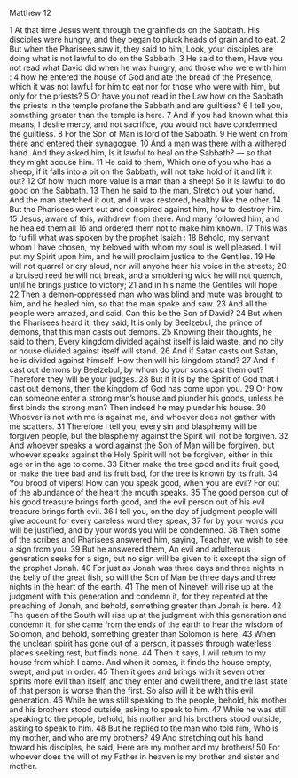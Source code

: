 Matthew 12

1	At that time Jesus went through the grainfields on the Sabbath. His disciples were hungry, and they began to pluck heads of grain and to eat.
2	But when the Pharisees saw it, they said to him, Look, your disciples are doing what is not lawful to do on the Sabbath.
3	He said to them, Have you not read what David did when he was hungry, and those who were with him :
4	how he entered the house of God and ate the bread of the Presence, which it was not lawful for him to eat nor for those who were with him, but only for the priests?
5	Or have you not read in the Law how on the Sabbath the priests in the temple profane the Sabbath and are guiltless?
6	I tell you, something greater than the temple is here.
7	And if you had known what this means, I desire mercy, and not sacrifice, you would not have condemned the guiltless.
8	For the Son of Man is lord of the Sabbath.
9	He went on from there and entered their synagogue.
10	And a man was there with a withered hand. And they asked him, Is it lawful to heal on the Sabbath? — so that they might accuse him.
11	He said to them, Which one of you who has a sheep, if it falls into a pit on the Sabbath, will not take hold of it and lift it out?
12	Of how much more value is a man than a sheep! So it is lawful to do good on the Sabbath.
13	Then he said to the man, Stretch out your hand. And the man stretched it out, and it was restored, healthy like the other.
14	But the Pharisees went out and conspired against him, how to destroy him.
15	Jesus, aware of this, withdrew from there. And many followed him, and he healed them all
16	and ordered them not to make him known.
17	This was to fulfill what was spoken by the prophet Isaiah :
18	Behold, my servant whom I have chosen, my beloved with whom my soul is well pleased. I will put my Spirit upon him, and he will proclaim justice to the Gentiles.
19	He will not quarrel or cry aloud, nor will anyone hear his voice in the streets;
20	a bruised reed he will not break, and a smoldering wick he will not quench, until he brings justice to victory;
21	and in his name the Gentiles will hope.
22	Then a demon-oppressed man who was blind and mute was brought to him, and he healed him, so that the man spoke and saw.
23	And all the people were amazed, and said, Can this be the Son of David?
24	But when the Pharisees heard it, they said, It is only by Beelzebul, the prince of demons, that this man casts out demons.
25	Knowing their thoughts, he said to them, Every kingdom divided against itself is laid waste, and no city or house divided against itself will stand.
26	And if Satan casts out Satan, he is divided against himself. How then will his kingdom stand?
27	And if I cast out demons by Beelzebul, by whom do your sons cast them out? Therefore they will be your judges.
28	But if it is by the Spirit of God that I cast out demons, then the kingdom of God has come upon you.
29	Or how can someone enter a strong man’s house and plunder his goods, unless he first binds the strong man? Then indeed he may plunder his house.
30	Whoever is not with me is against me, and whoever does not gather with me scatters.
31	Therefore I tell you, every sin and blasphemy will be forgiven people, but the blasphemy against the Spirit will not be forgiven.
32	And whoever speaks a word against the Son of Man will be forgiven, but whoever speaks against the Holy Spirit will not be forgiven, either in this age or in the age to come.
33	Either make the tree good and its fruit good, or make the tree bad and its fruit bad, for the tree is known by its fruit.
34	You brood of vipers! How can you speak good, when you are evil? For out of the abundance of the heart the mouth speaks.
35	The good person out of his good treasure brings forth good, and the evil person out of his evil treasure brings forth evil.
36	I tell you, on the day of judgment people will give account for every careless word they speak,
37	for by your words you will be justified, and by your words you will be condemned.
38	Then some of the scribes and Pharisees answered him, saying, Teacher, we wish to see a sign from you.
39	But he answered them, An evil and adulterous generation seeks for a sign, but no sign will be given to it except the sign of the prophet Jonah.
40	For just as Jonah was three days and three nights in the belly of the great fish, so will the Son of Man be three days and three nights in the heart of the earth.
41	The men of Nineveh will rise up at the judgment with this generation and condemn it, for they repented at the preaching of Jonah, and behold, something greater than Jonah is here.
42	The queen of the South will rise up at the judgment with this generation and condemn it, for she came from the ends of the earth to hear the wisdom of Solomon, and behold, something greater than Solomon is here.
43	When the unclean spirit has gone out of a person, it passes through waterless places seeking rest, but finds none.
44	Then it says, I will return to my house from which I came. And when it comes, it finds the house empty, swept, and put in order.
45	Then it goes and brings with it seven other spirits more evil than itself, and they enter and dwell there, and the last state of that person is worse than the first. So also will it be with this evil generation.
46	While he was still speaking to the people, behold, his mother and his brothers stood outside, asking to speak to him.
47	While he was still speaking to the people, behold, his mother and his brothers stood outside, asking to speak to him.
48	But he replied to the man who told him, Who is my mother, and who are my brothers?
49	And stretching out his hand toward his disciples, he said, Here are my mother and my brothers!
50	For whoever does the will of my Father in heaven is my brother and sister and mother.


